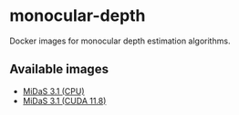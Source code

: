 # monocular-depth
Docker images for monocular depth estimation algorithms.

## Available images

* [MiDaS 3.1 (CPU)](midas3.1_cpu)
* [MiDaS 3.1 (CUDA 11.8)](midas3.1_cuda11.8)
